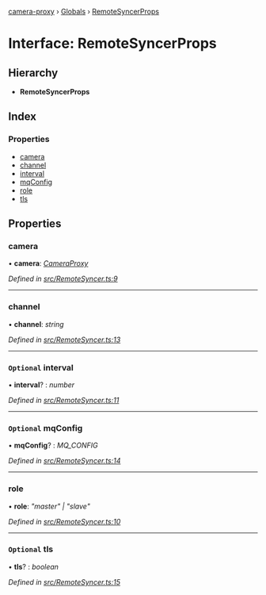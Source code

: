 [camera-proxy](../README.md) › [Globals](../globals.md) › [RemoteSyncerProps](remotesyncerprops.md)

# Interface: RemoteSyncerProps

## Hierarchy

* **RemoteSyncerProps**

## Index

### Properties

* [camera](remotesyncerprops.md#camera)
* [channel](remotesyncerprops.md#channel)
* [interval](remotesyncerprops.md#optional-interval)
* [mqConfig](remotesyncerprops.md#optional-mqconfig)
* [role](remotesyncerprops.md#role)
* [tls](remotesyncerprops.md#optional-tls)

## Properties

###  camera

• **camera**: *[CameraProxy](../classes/cameraproxy.md)*

*Defined in [src/RemoteSyncer.ts:9](https://github.com/alibaba/camera-proxy/blob/ce8c685/src/RemoteSyncer.ts#L9)*

___

###  channel

• **channel**: *string*

*Defined in [src/RemoteSyncer.ts:13](https://github.com/alibaba/camera-proxy/blob/ce8c685/src/RemoteSyncer.ts#L13)*

___

### `Optional` interval

• **interval**? : *number*

*Defined in [src/RemoteSyncer.ts:11](https://github.com/alibaba/camera-proxy/blob/ce8c685/src/RemoteSyncer.ts#L11)*

___

### `Optional` mqConfig

• **mqConfig**? : *MQ_CONFIG*

*Defined in [src/RemoteSyncer.ts:14](https://github.com/alibaba/camera-proxy/blob/ce8c685/src/RemoteSyncer.ts#L14)*

___

###  role

• **role**: *"master" | "slave"*

*Defined in [src/RemoteSyncer.ts:10](https://github.com/alibaba/camera-proxy/blob/ce8c685/src/RemoteSyncer.ts#L10)*

___

### `Optional` tls

• **tls**? : *boolean*

*Defined in [src/RemoteSyncer.ts:15](https://github.com/alibaba/camera-proxy/blob/ce8c685/src/RemoteSyncer.ts#L15)*
